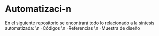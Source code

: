 # Automatizaci-n


En el siguiente repositorio se encontrará todo lo relacionado a la sintesis automatizada: \n
-Códigos  \n
-Referencias  \n
-Muestra de diseño
